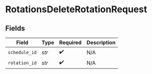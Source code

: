 # RotationsDeleteRotationRequest


## Fields

| Field              | Type               | Required           | Description        |
| ------------------ | ------------------ | ------------------ | ------------------ |
| `schedule_id`      | *str*              | :heavy_check_mark: | N/A                |
| `rotation_id`      | *str*              | :heavy_check_mark: | N/A                |